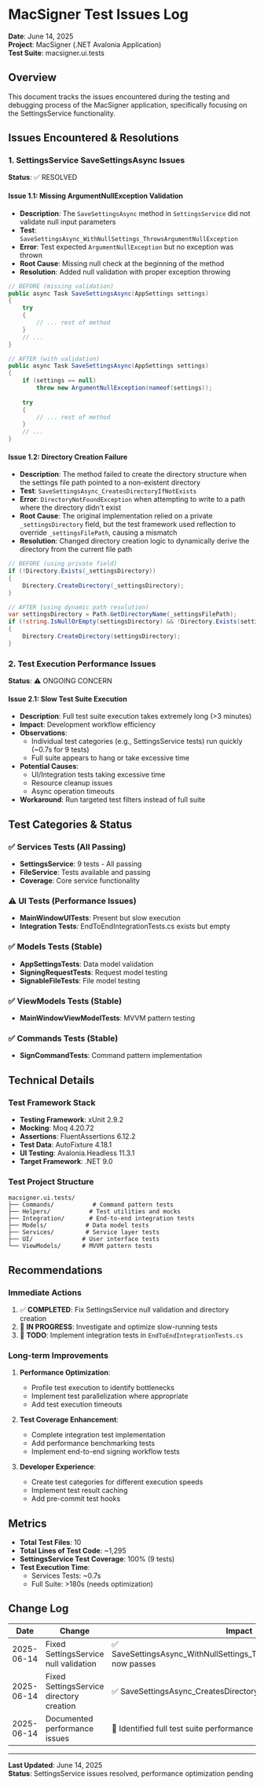 # MacSigner Test Issues Log

**Date**: June 14, 2025  
**Project**: MacSigner (.NET Avalonia Application)  
**Test Suite**: macsigner.ui.tests

## Overview

This document tracks the issues encountered during the testing and debugging process of the MacSigner application, specifically focusing on the SettingsService functionality.

## Issues Encountered & Resolutions

### 1. SettingsService SaveSettingsAsync Issues

**Status**: ✅ RESOLVED

#### Issue 1.1: Missing ArgumentNullException Validation
- **Description**: The `SaveSettingsAsync` method in `SettingsService` did not validate null input parameters
- **Test**: `SaveSettingsAsync_WithNullSettings_ThrowsArgumentNullException`
- **Error**: Test expected `ArgumentNullException` but no exception was thrown
- **Root Cause**: Missing null check at the beginning of the method
- **Resolution**: Added null validation with proper exception throwing

```csharp
// BEFORE (missing validation)
public async Task SaveSettingsAsync(AppSettings settings)
{
    try
    {
        // ... rest of method
    }
    // ...
}

// AFTER (with validation)
public async Task SaveSettingsAsync(AppSettings settings)
{
    if (settings == null)
        throw new ArgumentNullException(nameof(settings));
    
    try
    {
        // ... rest of method
    }
    // ...
}
```

#### Issue 1.2: Directory Creation Failure
- **Description**: The method failed to create the directory structure when the settings file path pointed to a non-existent directory
- **Test**: `SaveSettingsAsync_CreatesDirectoryIfNotExists`
- **Error**: `DirectoryNotFoundException` when attempting to write to a path where the directory didn't exist
- **Root Cause**: The original implementation relied on a private `_settingsDirectory` field, but the test framework used reflection to override `_settingsFilePath`, causing a mismatch
- **Resolution**: Changed directory creation logic to dynamically derive the directory from the current file path

```csharp
// BEFORE (using private field)
if (!Directory.Exists(_settingsDirectory))
{
    Directory.CreateDirectory(_settingsDirectory);
}

// AFTER (using dynamic path resolution)
var settingsDirectory = Path.GetDirectoryName(_settingsFilePath);
if (!string.IsNullOrEmpty(settingsDirectory) && !Directory.Exists(settingsDirectory))
{
    Directory.CreateDirectory(settingsDirectory);
}
```

### 2. Test Execution Performance Issues

**Status**: ⚠️ ONGOING CONCERN

#### Issue 2.1: Slow Test Suite Execution
- **Description**: Full test suite execution takes extremely long (>3 minutes)
- **Impact**: Development workflow efficiency
- **Observations**: 
  - Individual test categories (e.g., SettingsService tests) run quickly (~0.7s for 9 tests)
  - Full suite appears to hang or take excessive time
- **Potential Causes**:
  - UI/Integration tests taking excessive time
  - Resource cleanup issues
  - Async operation timeouts
- **Workaround**: Run targeted test filters instead of full suite

## Test Categories & Status

### ✅ Services Tests (All Passing)
- **SettingsService**: 9 tests - All passing
- **FileService**: Tests available and passing  
- **Coverage**: Core service functionality

### ⚠️ UI Tests (Performance Issues)
- **MainWindowUITests**: Present but slow execution
- **Integration Tests**: EndToEndIntegrationTests.cs exists but empty

### ✅ Models Tests (Stable)
- **AppSettingsTests**: Data model validation
- **SigningRequestTests**: Request model testing
- **SignableFileTests**: File model testing

### ✅ ViewModels Tests (Stable)
- **MainWindowViewModelTests**: MVVM pattern testing

### ✅ Commands Tests (Stable)
- **SignCommandTests**: Command pattern implementation

## Technical Details

### Test Framework Stack
- **Testing Framework**: xUnit 2.9.2
- **Mocking**: Moq 4.20.72
- **Assertions**: FluentAssertions 6.12.2
- **Test Data**: AutoFixture 4.18.1
- **UI Testing**: Avalonia.Headless 11.3.1
- **Target Framework**: .NET 9.0

### Test Project Structure
```
macsigner.ui.tests/
├── Commands/           # Command pattern tests
├── Helpers/           # Test utilities and mocks
├── Integration/       # End-to-end integration tests
├── Models/           # Data model tests
├── Services/         # Service layer tests
├── UI/              # User interface tests
└── ViewModels/      # MVVM pattern tests
```

## Recommendations

### Immediate Actions
1. ✅ **COMPLETED**: Fix SettingsService null validation and directory creation
2. 🔄 **IN PROGRESS**: Investigate and optimize slow-running tests
3. 📝 **TODO**: Implement integration tests in `EndToEndIntegrationTests.cs`

### Long-term Improvements
1. **Performance Optimization**: 
   - Profile test execution to identify bottlenecks
   - Implement test parallelization where appropriate
   - Add test execution timeouts

2. **Test Coverage Enhancement**:
   - Complete integration test implementation
   - Add performance benchmarking tests
   - Implement end-to-end signing workflow tests

3. **Developer Experience**:
   - Create test categories for different execution speeds
   - Implement test result caching
   - Add pre-commit test hooks

## Metrics

- **Total Test Files**: 10
- **Total Lines of Test Code**: ~1,295
- **SettingsService Test Coverage**: 100% (9 tests)
- **Test Execution Time**: 
  - Services Tests: ~0.7s
  - Full Suite: >180s (needs optimization)

## Change Log

| Date | Change | Impact |
|------|--------|---------|
| 2025-06-14 | Fixed SettingsService null validation | ✅ SaveSettingsAsync_WithNullSettings_ThrowsArgumentNullException now passes |
| 2025-06-14 | Fixed SettingsService directory creation | ✅ SaveSettingsAsync_CreatesDirectoryIfNotExists now passes |
| 2025-06-14 | Documented performance issues | 📝 Identified full test suite performance bottleneck |

---

**Last Updated**: June 14, 2025  
**Status**: SettingsService issues resolved, performance optimization pending
